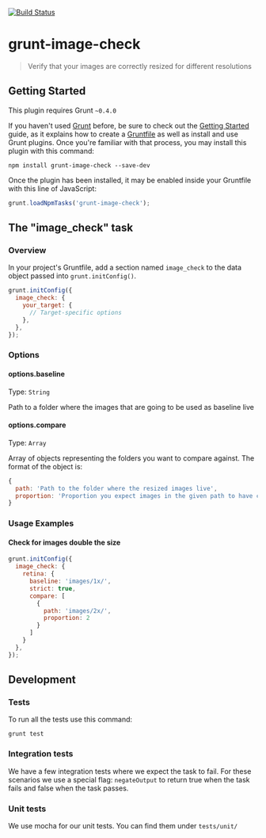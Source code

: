 [![Build Status](https://travis-ci.org/soonick/grunt-image-checker.svg?branch=master)](https://travis-ci.org/soonick/grunt-image-checker)

# grunt-image-check

> Verify that your images are correctly resized for different resolutions

## Getting Started
This plugin requires Grunt `~0.4.0`

If you haven't used [Grunt](http://gruntjs.com/) before, be sure to check out the [Getting Started](http://gruntjs.com/getting-started) guide, as it explains how to create a [Gruntfile](http://gruntjs.com/sample-gruntfile) as well as install and use Grunt plugins. Once you're familiar with that process, you may install this plugin with this command:

```shell
npm install grunt-image-check --save-dev
```

Once the plugin has been installed, it may be enabled inside your Gruntfile with this line of JavaScript:

```js
grunt.loadNpmTasks('grunt-image-check');
```

## The "image_check" task

### Overview
In your project's Gruntfile, add a section named `image_check` to the data object passed into `grunt.initConfig()`.

```js
grunt.initConfig({
  image_check: {
    your_target: {
      // Target-specific options
    },
  },
});
```

### Options

#### options.baseline
Type: `String`

Path to a folder where the images that are going to be used as baseline live

#### options.compare
Type: `Array`

Array of objects representing the folders you want to compare against. The format of the object is:

```js
{
  path: 'Path to the folder where the resized images live',
  proportion: 'Proportion you expect images in the given path to have compared to the baseline. If it is 2, then you expect images to be twice as large.'
}
```

### Usage Examples

#### Check for images double the size

```js
grunt.initConfig({
  image_check: {
    retina: {
      baseline: 'images/1x/',
      strict: true,
      compare: [
        {
          path: 'images/2x/',
          proportion: 2
        }
      ]
    }
  },
});
```

## Development

### Tests

To run all the tests use this command:

```
grunt test
```

### Integration tests

We have a few integration tests where we expect the task to fail. For these scenarios we use a special flag: `negateOutput` to return true when the task fails and false when the task passes.

### Unit tests

We use mocha for our unit tests. You can find them under `tests/unit/`
